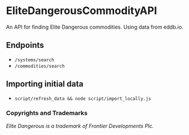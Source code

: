 # EliteDangerousCommodityAPI

An API for finding Elite Dangerous commodities. Using data from eddb.io.

## Endpoints

- `/systems/search`
- `/commodities/search`

## Importing initial data

- `script/refresh_data && node script/import_locally.js`

### Copyrights and Trademarks

*Elite Dangerous is a trademark of Frontier Developments Plc.*
